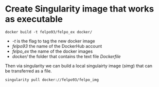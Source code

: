 # Create Singularity image that works as executable


```console
docker build -t felpo93/felpo_ex docker/
```

- *-t* is the flag to tag the new docker image
- *felpo93* the name of the DockerHub account
- *felpo_ex* the name of the docker images
- *docker/* the folder that contains the text file *Dockerfile*

Then via singularity we can build a local singulairty image (*simg*) that can be transferred as a file.

```console
singularity pull docker://felpo93/felpo_img
```